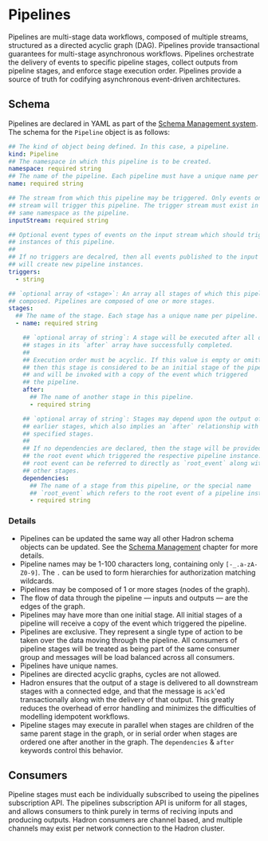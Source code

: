 Pipelines
=========
Pipelines are multi-stage data workflows, composed of multiple streams, structured as a directed acyclic graph (DAG). Pipelines provide transactional guarantees for multi-stage asynchronous workflows. Pipelines orchestrate the delivery of events to specific pipeline stages, collect outputs from pipeline stages, and enforce stage execution order. Pipelines provide a source of truth for codifying asynchronous event-driven architectures.

## Schema
Pipelines are declared in YAML as part of the [Schema Management system](./schema.md). The schema for the `Pipeline` object is as follows:

```yaml
## The kind of object being defined. In this case, a pipeline.
kind: Pipeline
## The namespace in which this pipeline is to be created.
namespace: required string
## The name of the pipeline. Each pipeline must have a unique name per namespace.
name: required string

## The stream from which this pipeline may be triggered. Only events on this
## stream will trigger this pipeline. The trigger stream must exist in the
## same namespace as the pipeline.
inputStream: required string

## Optional event types of events on the input stream which should trigger new
## instances of this pipeline.
##
## If no triggers are decalred, then all events published to the input stream
## will create new pipeline instances.
triggers:
  - string

## `optional array of <stage>`: An array all stages of which this pipeline is
## composed. Pipelines are composed of one or more stages.
stages:
  ## The name of the stage. Each stage has a unique name per pipeline.
  - name: required string

    ## `optional array of string`: A stage will be executed after all of the
    ## stages in its `after` array have successfully completed.
    ##
    ## Execution order must be acyclic. If this value is empty or omitted,
    ## then this stage is considered to be an initial stage of the pipeline,
    ## and will be invoked with a copy of the event which triggered
    ## the pipeline.
    after:
      ## The name of another stage in this pipeline.
      - required string

    ## `optional array of string`: Stages may depend upon the output of
    ## earlier stages, which also implies an `after` relationship with the
    ## specified stages.
    ##
    ## If no dependencies are declared, then the stage will be provided with
    ## the root event which triggered the respective pipeline instance. The
    ## root event can be referred to directly as `root_event` along with
    ## other stages.
    dependencies:
      ## The name of a stage from this pipeline, or the special name
      ## `root_event` which refers to the root event of a pipeline instance.
      - required string
```

### Details
- Pipelines can be updated the same way all other Hadron schema objects can be updated. See the [Schema Management](./schema.md) chapter for more details.
- Pipeline names may be 1-100 characters long, containing only `[-_.a-zA-Z0-9]`. The `.` can be used to form hierarchies for authorization matching wildcards.
- Pipelines may be composed of 1 or more stages (nodes of the graph).
- The flow of data through the pipeline — inputs and outputs — are the edges of the graph.
- Pipelines may have more than one initial stage. All initial stages of a pipeline will receive a copy of the event which triggered the pipeline.
- Pipelines are exclusive. They represent a single type of action to be taken over the data moving through the pipeline. All consumers of pipeline stages will be treated as being part of the same consumer group and messages will be load balanced across all consumers.
- Pipelines have unique names.
- Pipelines are directed acyclic graphs, cycles are not allowed.
- Hadron ensures that the output of a stage is delivered to all downstream stages with a connected edge, and that the message is `ack`'ed transactionally along with the delivery of that output. This greatly reduces the overhead of error handling and minimizes the difficulties of modelling idempotent workflows.
- Pipeline stages may execute in parallel when stages are children of the same parent stage in the graph, or in serial order when stages are ordered one after another in the graph. The `dependencies` & `after` keywords control this behavior.

## Consumers
Pipeline stages must each be individually subscribed to useing the pipelines subscription API. The pipelines subscription API is uniform for all stages, and allows consumers to think purely in terms of reciving inputs and producing outputs. Hadron consumers are channel based, and multiple channels may exist per network connection to the Hadron cluster.
